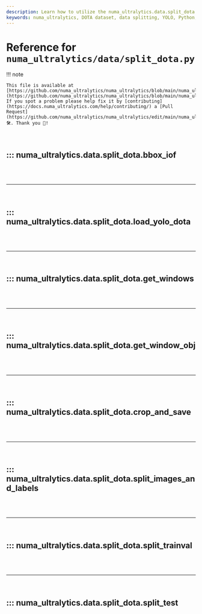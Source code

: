 ```yaml
---
description: Learn how to utilize the numa_ultralytics.data.split_dota module to process and split DOTA datasets efficiently. Explore detailed functions and examples.
keywords: numa_ultralytics, DOTA dataset, data splitting, YOLO, Python, bbox_iof, load_yolo_dota, get_windows, crop_and_save
---
```


# Reference for `numa_ultralytics/data/split_dota.py`

!!! note

    This file is available at [https://github.com/numa_ultralytics/numa_ultralytics/blob/main/numa_ultralytics/data/split_dota.py](https://github.com/numa_ultralytics/numa_ultralytics/blob/main/numa_ultralytics/data/split_dota.py). If you spot a problem please help fix it by [contributing](https://docs.numa_ultralytics.com/help/contributing/) a [Pull Request](https://github.com/numa_ultralytics/numa_ultralytics/edit/main/numa_ultralytics/data/split_dota.py) 🛠️. Thank you 🙏!

<br>

## ::: numa_ultralytics.data.split_dota.bbox_iof

<br><br><hr><br>

## ::: numa_ultralytics.data.split_dota.load_yolo_dota

<br><br><hr><br>

## ::: numa_ultralytics.data.split_dota.get_windows

<br><br><hr><br>

## ::: numa_ultralytics.data.split_dota.get_window_obj

<br><br><hr><br>

## ::: numa_ultralytics.data.split_dota.crop_and_save

<br><br><hr><br>

## ::: numa_ultralytics.data.split_dota.split_images_and_labels

<br><br><hr><br>

## ::: numa_ultralytics.data.split_dota.split_trainval

<br><br><hr><br>

## ::: numa_ultralytics.data.split_dota.split_test

<br><br>
